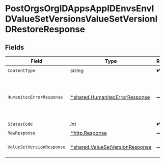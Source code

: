 # PostOrgsOrgIDAppsAppIDEnvsEnvIDValueSetVersionsValueSetVersionIDRestoreResponse


## Fields

| Field                                                                             | Type                                                                              | Required                                                                          | Description                                                                       |
| --------------------------------------------------------------------------------- | --------------------------------------------------------------------------------- | --------------------------------------------------------------------------------- | --------------------------------------------------------------------------------- |
| `ContentType`                                                                     | *string*                                                                          | :heavy_check_mark:                                                                | N/A                                                                               |
| `HumanitecErrorResponse`                                                          | [*shared.HumanitecErrorResponse](../../models/shared/humanitecerrorresponse.md)   | :heavy_minus_sign:                                                                | No ValueSetVersion with `valueSetVersionId` in App Environment.<br/><br/>         |
| `StatusCode`                                                                      | *int*                                                                             | :heavy_check_mark:                                                                | N/A                                                                               |
| `RawResponse`                                                                     | [*http.Response](https://pkg.go.dev/net/http#Response)                            | :heavy_minus_sign:                                                                | N/A                                                                               |
| `ValueSetVersionResponse`                                                         | [*shared.ValueSetVersionResponse](../../models/shared/valuesetversionresponse.md) | :heavy_minus_sign:                                                                | The resulting ValueSetVersion<br/><br/>                                           |